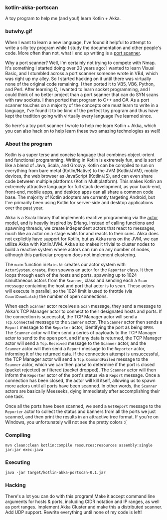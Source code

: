 ### kotlin-akka-portscan

A toy program to help me (and you!) learn Kotlin + Akka.

### butwhy.gif

When I want to learn a new language, I've found it helpful to attempt to write a silly toy program while I study the 
documentation and other people's code. More often than not, what I end up writing is a [port scanner](https://en.wikipedia.org/wiki/Port_scanner).

Why a port scanner? Well, I'm certainly not trying to compete with Nmap. It's something I started doing over 20 years ago: I wanted to learn 
Visual Basic, and I stumbled across a port scanner someone wrote in VB4, which was right up my alley. So I started hacking on it until there 
was virtually none of the original code remaining. I then ported it to VB5, VB6, Python, and Perl. After learning C, I wanted to learn socket
programming, and I could think of no better project than a port scanner that can do SYN scans with raw sockets. I then ported that program to 
C++ and C#. As a port scanner touches on a majority of the concepts one must learn to write in a language, I've found it to be kind of the 
perfect toy program and thus have kept the tradition going with virtually every language I've learned since.

So here's a toy port scanner I wrote to help me learn Kotlin + Akka, which you can also hack on to help learn these two amazing 
technologies as well!

### About the program

Kotlin is a super terse and concise language that combines object-orient and functional programming. Writing in Kotlin is extremely fun, and is
sort of like a blend of Java, Scala, and Groovy. Kotlin can be compiled to run on everything from bare metal (Kotlin/Native) to the JVM 
(Kotlin/JVM), mobile devices, the web browser as JavaScript (Kotlin/JS), and can even share code between multiple platforms (Kotlin Multiplatform).
This makes Kotlin an extremely attractive language for full stack development, as your back-end, front-end, mobile apps, and desktop apps can
all share a common code base. The majority of Kotlin adopters are currently targeting Android, but I've primarily been using Kotlin for 
server-side and desktop applications over the past year.

Akka is a Scala library that implements reactive programming via the [actor model](https://en.wikipedia.org/wiki/Actor_model), and is 
heavily inspired by Erlang. Instead of calling functions and spawning threads, we create independent actors that react to messages, much like
an actor on a stage waits for and reacts to their cues. Akka does not explicitly have support for Kotlin, but as Akka runs on the JVM, we can 
utilize Akka with Kotlin/JVM. Akka also makes it trivial to cluster nodes to build a reactive system where actors can run on any number of 
nodes, although this particular program does not implement clustering.

The `main` function in `Main.kt` creates our actor system with `ActorSystem.create`, then spawns an actor for the `Reporter` class. It then
loops through each of the hosts and ports, spawning up to 1024 simultaneous actors from the `Scanner`, class and sending each a `Scan` 
message containing the host and port that actor is to scan. These actors will execute in parallel, so the 1024 limit is used to throttle 
(via `CountDownLatch`) the number of open connections.

When each `Scanner` actor receives a `Scan` message, they send a message to Akka's TCP Manager actor to connect to their designated hosts 
and ports. If the connection is successful, the TCP Manager actor will send a `Tcp.Connected` message to the `Scanner` actor. The `Scanner` 
actor then sends a `Report` message to the `Reporter` actor, identifying the port as being `OPEN`. The `Scanner` actor will then send a 
series of payloads to the TCP Manager actor to send to the open port, and if any data is returned, the TCP Manager actor will send a 
`Tcp.Received` message to the `Scanner` actor, and the `Scanner` actor will then send a `Report` message to the `Reporter` actor, informing
it of the returned data. If the connection attempt is unsuccessful, the TCP Manager actor will send a `Tcp.CommandFailed` message to the 
`Scanner` actor, which we can then parse to determine if the port is closed (packet rejected) or filtered (packet dropped). The `Scanner`
actor will then inform the `Reporter` actor of the port's status via a `Report` message. Once a connection has been closed, the actor will 
kill itself, allowing us to spawn more actors until all ports have been scanned. In other words, the `Scanner` actors are basically Meeseeks,
dying immediately after accomplishing their one task.

Once all the ports have been scanned, we send a `GetReport` message to the `Reporter` actor to collect the status and banners from all the
ports we just scanned, and then print the results in an attractive tree format. If you're on Windows, you unfortunately will
not see the pretty colors :(

### Compiling

```mvn clean:clean kotlin:compile resources:resources assembly:single jar:jar exec:java```

### Executing

```java -jar target/kotlin-akka-portscan-0.1.jar```

### Hacking

There's a lot you can do with this program! Make it accept command line arguments for hosts & ports, including CIDR notation and IP ranges, 
as well as port ranges. Implement Akka Cluster and make this a distributed scanner. Add UDP support. Rewrite everything until none of my
code is left!
